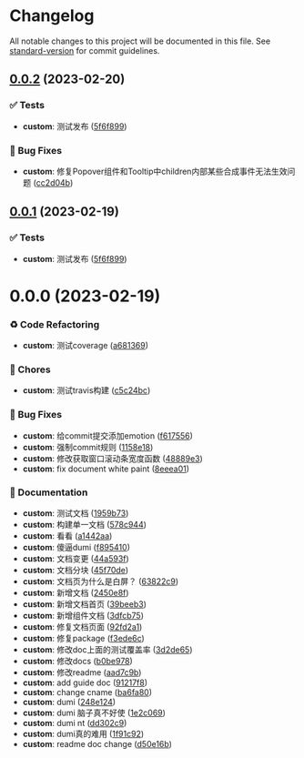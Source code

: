 # Changelog

All notable changes to this project will be documented in this file. See [standard-version](https://github.com/conventional-changelog/standard-version) for commit guidelines.

## [0.0.2](https://github.com/master1lan/cure-ui/compare/v0.0.0...v0.0.2) (2023-02-20)


### ✅ Tests

* **custom**: 测试发布 ([5f6f899](https://github.com/master1lan/cure-ui/commit/5f6f899))


### 🐛 Bug Fixes

* **custom**: 修复Popover组件和Tooltip中children内部某些合成事件无法生效问题 ([cc2d04b](https://github.com/master1lan/cure-ui/commit/cc2d04b))



## [0.0.1](https://github.com/master1lan/cure-ui/compare/v0.0.0...v0.0.1) (2023-02-19)


### ✅ Tests

* **custom**: 测试发布 ([5f6f899](https://github.com/master1lan/cure-ui/commit/5f6f899))



# 0.0.0 (2023-02-19)


### ♻ Code Refactoring

* **custom**: 测试coverage ([a681369](https://github.com/master1lan/cure-ui/commit/a681369))


### 🎫 Chores

* **custom**: 测试travis构建 ([c5c24bc](https://github.com/master1lan/cure-ui/commit/c5c24bc))


### 🐛 Bug Fixes

* **custom**: 给commit提交添加emotion ([f617556](https://github.com/master1lan/cure-ui/commit/f617556))
* **custom**: 强制commit规则 ([1158e18](https://github.com/master1lan/cure-ui/commit/1158e18))
* **custom**: 修改获取窗口滚动条宽度函数 ([48889e3](https://github.com/master1lan/cure-ui/commit/48889e3))
* **custom**: fix document white paint ([8eeea01](https://github.com/master1lan/cure-ui/commit/8eeea01))


### 📝 Documentation

* **custom**: 测试文档 ([1959b73](https://github.com/master1lan/cure-ui/commit/1959b73))
* **custom**: 构建单一文档 ([578c944](https://github.com/master1lan/cure-ui/commit/578c944))
* **custom**: 看看 ([a1442aa](https://github.com/master1lan/cure-ui/commit/a1442aa))
* **custom**: 傻逼dumi ([f895410](https://github.com/master1lan/cure-ui/commit/f895410))
* **custom**: 文档变更 ([44a593f](https://github.com/master1lan/cure-ui/commit/44a593f))
* **custom**: 文档分块 ([45f70de](https://github.com/master1lan/cure-ui/commit/45f70de))
* **custom**: 文档页为什么是白屏？ ([63822c9](https://github.com/master1lan/cure-ui/commit/63822c9))
* **custom**: 新增文档 ([2450e8f](https://github.com/master1lan/cure-ui/commit/2450e8f))
* **custom**: 新增文档首页 ([39beeb3](https://github.com/master1lan/cure-ui/commit/39beeb3))
* **custom**: 新增组件文档 ([3dfcb75](https://github.com/master1lan/cure-ui/commit/3dfcb75))
* **custom**: 修复文档页面 ([92fd2a1](https://github.com/master1lan/cure-ui/commit/92fd2a1))
* **custom**: 修复package ([f3ede6c](https://github.com/master1lan/cure-ui/commit/f3ede6c))
* **custom**: 修改doc上面的测试覆盖率 ([3d2de65](https://github.com/master1lan/cure-ui/commit/3d2de65))
* **custom**: 修改docs ([b0be978](https://github.com/master1lan/cure-ui/commit/b0be978))
* **custom**: 修改readme ([aad7c9b](https://github.com/master1lan/cure-ui/commit/aad7c9b))
* **custom**: add guide doc ([91217f8](https://github.com/master1lan/cure-ui/commit/91217f8))
* **custom**: change cname ([ba6fa80](https://github.com/master1lan/cure-ui/commit/ba6fa80))
* **custom**: dumi ([248e124](https://github.com/master1lan/cure-ui/commit/248e124))
* **custom**: dumi 脑子真不好使 ([1e2c069](https://github.com/master1lan/cure-ui/commit/1e2c069))
* **custom**: dumi nt ([dd302c9](https://github.com/master1lan/cure-ui/commit/dd302c9))
* **custom**: dumi真的难用 ([1f91c92](https://github.com/master1lan/cure-ui/commit/1f91c92))
* **custom**: readme doc change ([d50e16b](https://github.com/master1lan/cure-ui/commit/d50e16b))

